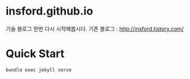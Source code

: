 # insford.github.io

기술 블로그 한번 다시 시작해봅시다.
기존 블로그 : http://insford.tistory.com/

# Quick Start
```bash
bundle exec jekyll serve
```